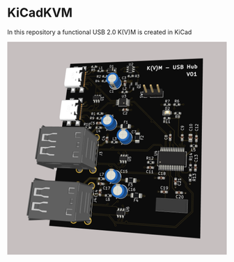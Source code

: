 # KiCadKVM

In this repository a functional USB 2.0 K(V)M is created in KiCad

![The finished PCB](img/PCB.PNG)